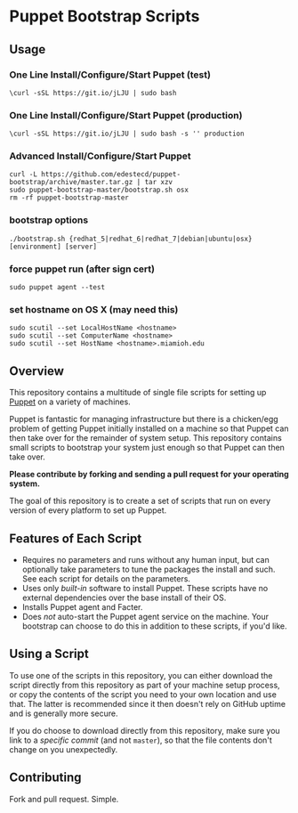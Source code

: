 # Puppet Bootstrap Scripts

## Usage

### One Line Install/Configure/Start Puppet (test)

```shell
\curl -sSL https://git.io/jLJU | sudo bash
```

### One Line Install/Configure/Start Puppet (production)

```shell
\curl -sSL https://git.io/jLJU | sudo bash -s '' production
```

### Advanced Install/Configure/Start Puppet

```shell
curl -L https://github.com/edestecd/puppet-bootstrap/archive/master.tar.gz | tar xzv
sudo puppet-bootstrap-master/bootstrap.sh osx
rm -rf puppet-bootstrap-master
```

### bootstrap options

```shell
./bootstrap.sh {redhat_5|redhat_6|redhat_7|debian|ubuntu|osx} [environment] [server]
```

### force puppet run (after sign cert)

```shell
sudo puppet agent --test
```

### set hostname on OS X (may need this)

```shell
sudo scutil --set LocalHostName <hostname>
sudo scutil --set ComputerName <hostname>
sudo scutil --set HostName <hostname>.miamioh.edu
```

## Overview

This repository contains a multitude of single file scripts for setting
up [Puppet](http://puppetlabs.com/puppet/what-is-puppet/) on a variety
of machines.

Puppet is fantastic for managing infrastructure but there is a chicken/egg problem
of getting Puppet initially installed on a machine so that Puppet can then
take over for the remainder of system setup. This repository contains small scripts
to bootstrap your system just enough so that Puppet can then take over.

**Please contribute by forking and sending a pull request for your
operating system.**

The goal of this repository is to create a set of scripts that run
on every version of every platform to set up Puppet.

## Features of Each Script

* Requires no parameters and runs without any human input, but can
  optionally take parameters to tune the packages the install and such. See
  each script for details on the parameters.
* Uses only _built-in_ software to install Puppet. These scripts
  have no external dependencies over the base install of their OS.
* Installs Puppet agent and Facter.
* Does _not_ auto-start the Puppet agent service on the machine. Your
  bootstrap can choose to do this in addition to these scripts, if you'd
  like.

## Using a Script

To use one of the scripts in this repository, you can either download the
script directly from this repository as part of your machine setup process,
or copy the contents of the script you need to your own location and use that.
The latter is recommended since it then doesn't rely on GitHub uptime and
is generally more secure.

If you do choose to download directly from this repository, make sure
you link to a _specific commit_ (and not `master`), so that the file
contents don't change on you unexpectedly.

## Contributing

Fork and pull request. Simple.

